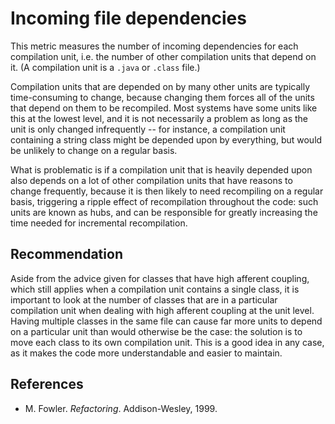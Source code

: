 # Incoming file dependencies
This metric measures the number of incoming dependencies for each compilation unit, i.e. the number of other compilation units that depend on it. (A compilation unit is a `.java` or `.class` file.)

Compilation units that are depended on by many other units are typically time-consuming to change, because changing them forces all of the units that depend on them to be recompiled. Most systems have some units like this at the lowest level, and it is not necessarily a problem as long as the unit is only changed infrequently -- for instance, a compilation unit containing a string class might be depended upon by everything, but would be unlikely to change on a regular basis.

What is problematic is if a compilation unit that is heavily depended upon also depends on a lot of other compilation units that have reasons to change frequently, because it is then likely to need recompiling on a regular basis, triggering a ripple effect of recompilation throughout the code: such units are known as hubs, and can be responsible for greatly increasing the time needed for incremental recompilation.


## Recommendation
Aside from the advice given for classes that have high afferent coupling, which still applies when a compilation unit contains a single class, it is important to look at the number of classes that are in a particular compilation unit when dealing with high afferent coupling at the unit level. Having multiple classes in the same file can cause far more units to depend on a particular unit than would otherwise be the case: the solution is to move each class to its own compilation unit. This is a good idea in any case, as it makes the code more understandable and easier to maintain.


## References
* M. Fowler. *Refactoring*. Addison-Wesley, 1999.

